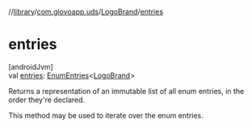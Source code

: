 //[library](../../../index.md)/[com.glovoapp.uds](../index.md)/[LogoBrand](index.md)/[entries](entries.md)

# entries

[androidJvm]\
val [entries](entries.md): [EnumEntries](https://kotlinlang.org/api/latest/jvm/stdlib/kotlin.enums/-enum-entries/index.html)&lt;[LogoBrand](index.md)&gt;

Returns a representation of an immutable list of all enum entries, in the order they're declared.

This method may be used to iterate over the enum entries.
